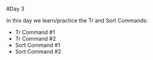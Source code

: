 #Day 3

In this day we learn/practice the Tr and Sort Commands:  

  + Tr Command #1  
  + Tr Command #2  
  + Sort Command #1  
  + Sort Command #2  

